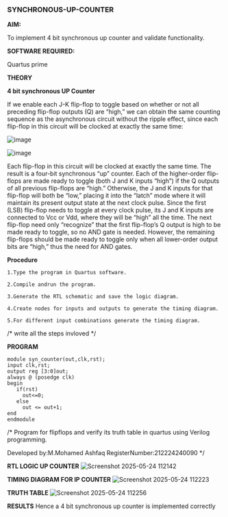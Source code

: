 ### SYNCHRONOUS-UP-COUNTER

**AIM:**

To implement 4 bit synchronous up counter and validate functionality.

**SOFTWARE REQUIRED:**

Quartus prime

**THEORY**

**4 bit synchronous UP Counter**

If we enable each J-K flip-flop to toggle based on whether or not all preceding flip-flop outputs (Q) are “high,” we can obtain the same counting sequence as the asynchronous circuit without the ripple effect, since each flip-flop in this circuit will be clocked at exactly the same time:

![image](https://github.com/naavaneetha/SYNCHRONOUS-UP-COUNTER/assets/154305477/d5db3fa0-e413-404c-b80e-b2f39d82e7e8)


![image](https://github.com/naavaneetha/SYNCHRONOUS-UP-COUNTER/assets/154305477/52cb61eb-d04b-442d-810c-31185a68410b)

Each flip-flop in this circuit will be clocked at exactly the same time.
The result is a four-bit synchronous “up” counter. Each of the higher-order flip-flops are made ready to toggle (both J and K inputs “high”) if the Q outputs of all previous flip-flops are “high.”
Otherwise, the J and K inputs for that flip-flop will both be “low,” placing it into the “latch” mode where it will maintain its present output state at the next clock pulse.
Since the first (LSB) flip-flop needs to toggle at every clock pulse, its J and K inputs are connected to Vcc or Vdd, where they will be “high” all the time.
The next flip-flop need only “recognize” that the first flip-flop’s Q output is high to be made ready to toggle, so no AND gate is needed.
However, the remaining flip-flops should be made ready to toggle only when all lower-order output bits are “high,” thus the need for AND gates.

**Procedure**
~~~
1.Type the program in Quartus software.

2.Compile andrun the program.

3.Generate the RTL schematic and save the logic diagram.

4.Create nodes for inputs and outputs to generate the timing diagram.

5.For different input combinations generate the timing diagram.
~~~
/* write all the steps invloved */

**PROGRAM**
~~~
module syn_counter(out,clk,rst);
input clk,rst;
output reg [3:0]out;
always @ (posedge clk)
begin
   if(rst)
     out<=0;
   else 
     out <= out+1;
end
endmodule
~~~
/* Program for flipflops and verify its truth table in quartus using Verilog programming. 

Developed by:M.Mohamed Ashfaq
RegisterNumber:212224240090
*/

**RTL LOGIC UP COUNTER**
![Screenshot 2025-05-24 112142](https://github.com/user-attachments/assets/c5370c1c-5c8f-43cb-86cd-7269799c031b)

**TIMING DIAGRAM FOR IP COUNTER**
![Screenshot 2025-05-24 112223](https://github.com/user-attachments/assets/b419a04f-9a45-4f5c-9d2b-1c7408bc4ce6)

**TRUTH TABLE**
![Screenshot 2025-05-24 112256](https://github.com/user-attachments/assets/5d572cfb-4c95-4c3f-ab75-21e618e28f90)

**RESULTS**
Hence a 4 bit synchronous up counter is implemented correctly
